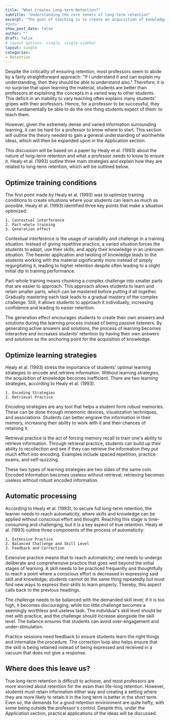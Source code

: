 ```yaml
---
title: "What Creates Long-term Retention?"
subtitle: "Understanding the core tenets of long-term retention"
excerpt: "The goal of teaching is to create an acquisition of knowledge in students. Yet, many professors repeat the same tactics without knowing their efficacy; students need variability, separation, and strategies for long-term retention. Without understanding what long-term retention is built on, a professor can never teach properly."
#date: 
show_post_date: false
author: ""
draft: false
# layout options: single, single-sidebar
layout: single
categories:
- Retention
---
```


Despite the criticality of ensuring retention, most professors seem to abide by a fairly straightforward approach: "If I understand it and can explain my understanding, then they should be able to understand also." Therefore, it is no surprise that upon learning the material, students are better than professors at explaining the concepts in a varied way to other students. This deficit in an inability to vary teaching often explains many students' gripes with their professors. Hence, for a professor to be successful, they must fundamentally be able to do the one thing students expect of them: to teach them. 

However, given the extremely dense and varied information surrounding learning, it can be hard for a professor to know where to start. This section will outline the theory needed to gain a general understanding of worthwhile ideas, which will then be expanded upon in the Application section. 

This discussion will be based on a paper by Healy et al. (1993) about the nature of long-term retention and what a professor needs to know to ensure it. Healy et al. (1993) outline three main strategies and explain how they are related to long-term retention, which will be outlined below. 

## Optimize training conditions 

The first point made by Healy et al. (1993) was to optimize training conditions to create situations where your students can learn as much as possible. Healy et al. (1993) identified three key points that make a situation optimized:

    1. Contextual interference
    2. Part-whole training 
    3. Generation effect
    
Contextual interference is the usage of variability and challenge in a training situation. Instead of giving repetitive practice, a varied situation forces the students to adapt, use their skills, and apply their knowledge in an unknown situation. The heavier application and twisting of knowledge leads to the students working with the material significantly more instead of simply regurgitating it, leading to higher retention despite often leading to a slight initial dip in training performance. 

Part-whole training means chunking a complex challenge into smaller parts that are easier to approach. This approach allows students to learn and retain smaller parts, which can be mastered before putting it all together. Gradually mastering each task leads to a gradual mastery of the complex challenge. Still, it allows students to approach it individually, increasing confidence and leading to easier retention.

The generation effect encourages students to create their own answers and solutions during the learning process instead of being passive listeners. By generating active answers and solutions, the process of learning becomes interactive and increases students' retention by having their own answers and solutions as the anchoring point for the acquisition of knowledge. 

## Optimize learning strategies 

Healy et al. (1993) stress the importance of students' optimal learning strategies to encode and retrieve information. Without learning strategies, the acquisition of knowledge becomes inefficient. There are two learning strategies, according to Healy et al. (1993):

    1. Encoding Strategies 
    2. Retrieval Practice
    
Encoding strategies are any tool that helps a student form robust memories. These can be done through mnemonic devices, visualization techniques, and associations. Students can better engrave the information in their memory, increasing their ability to work with it and their chances of retaining it. 

Retrieval practice is the act of forcing memory recall to train one's ability to retrieve information. Through retrieval practice, students can build up their ability to recollection and see if they can retrieve the information they put much effort into encoding. Examples include spaced repetition, practice exams, and self-quizzing.

These two types of learning strategies are two sides of the same coin. Encoded information becomes useless without retrieval; retrieving becomes useless without robust encoded information.

## Automatic processing 

According to Healy et al. (1993), to secure full long-term retention, the learner needs to reach automaticity, where skills and knowledge can be applied without conscious effort and thought. Reaching this stage is time-consuming and challenging, but it is a key aspect of true retention. Healy et al. (1993) outline three components of the process of automaticity:

    1. Extensive Practice
    2. Balanced Challenge and Skill Level
    3. Feedback and Correction
    
Extensive practice means that to reach automaticity; one needs to undergo deliberate and comprehensive practice that goes well beyond the initial stages of learning. A skill needs to be practiced frequently and thoughtfully to reach a point where a conscious effort is decreased in expressing said skill and knowledge; students cannot do the same thing repeatedly but must find new ways to express their skills to learn properly. Thereby, this aspect calls back to the previous headings.

The challenge needs to be balanced with the demanded skill level; if it is too high, it becomes discouraging, while too little challenge becomes a seemingly worthless and useless task. The individual's skill level should be met with practice, and the challenge should increase alongside the skill level. The balance ensures that students can avoid over-engagement and under-stimulation. 

Practice sessions need feedback to ensure students learn the right things and internalize the procedure. The correction loop also helps ensure that the skill is being retained instead of being expressed and received in a vacuum that does not give a response. 

## Where does this leave us? 

True long-term retention is difficult to achieve, and most professors are more worried about retention for the exam than life-long retention. However, students must retain information either way and creating a setting where they are more likely to retain it in the long term is better in the short term. Even so, the demands for a good retention environment are quite hefty, with some being outside the professor's control. Despite this, under the *Application* section, practical applications of the ideas will be discussed. 



